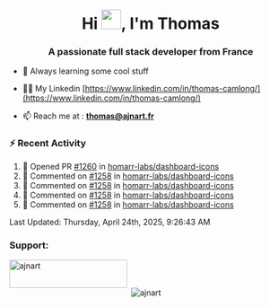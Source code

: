 <h1 align="center">Hi <img height="35px" src="https://raw.githubusercontent.com/MartinHeinz/MartinHeinz/master/wave.gif" width="35px"/>, I'm Thomas</h1>
<h3 align="center">A passionate full stack developer from France</h3>

- 🌱 Always learning some cool stuff 

- 👨‍💻 My Linkedin [https://www.linkedin.com/in/thomas-camlong/](https://www.linkedin.com/in/thomas-camlong/)

- 📫 Reach me at : **thomas@ajnart.fr**

### :zap: Recent Activity

<!--RECENT_ACTIVITY:start-->
1. 💪 Opened PR [#1260](https://github.com/homarr-labs/dashboard-icons/pull/1260) in [homarr-labs/dashboard-icons](https://github.com/homarr-labs/dashboard-icons)<br>
2. 💬 Commented on [#1258](https://github.com/homarr-labs/dashboard-icons/pull/1258#discussion_r2055776341) in [homarr-labs/dashboard-icons](https://github.com/homarr-labs/dashboard-icons)<br>
3. 💬 Commented on [#1258](https://github.com/homarr-labs/dashboard-icons/pull/1258#discussion_r2055767478) in [homarr-labs/dashboard-icons](https://github.com/homarr-labs/dashboard-icons)<br>
4. 💬 Commented on [#1258](https://github.com/homarr-labs/dashboard-icons/pull/1258#discussion_r2055766848) in [homarr-labs/dashboard-icons](https://github.com/homarr-labs/dashboard-icons)<br>
5. 💬 Commented on [#1258](https://github.com/homarr-labs/dashboard-icons/pull/1258#discussion_r2055766376) in [homarr-labs/dashboard-icons](https://github.com/homarr-labs/dashboard-icons)<br>
<!--RECENT_ACTIVITY:end-->

<!--RECENT_ACTIVITY:last_update-->
Last Updated: Thursday, April 24th, 2025, 9:26:43 AM
<!--RECENT_ACTIVITY:last_update_end-->
<h3 align="left">Support:</h3>
<p><a href="https://ko-fi.com/ajnart"> <img align="left" src="https://cdn.ko-fi.com/cdn/kofi3.png?v=3" height="50" width="210" alt="ajnart" /></a></p><br><br>

<p>&nbsp;<img align="center" src="https://github-readme-stats.vercel.app/api?username=ajnart&show_icons=true&theme=tokyonight&locale=en" alt="ajnart" /></p>
